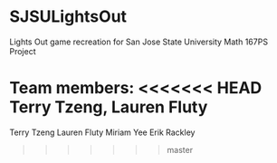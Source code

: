 # SJSULightsOut
Lights Out game recreation for San Jose State University Math 167PS Project

Team members:
<<<<<<< HEAD
Terry Tzeng, Lauren Fluty 
=======
Terry Tzeng
Lauren Fluty
Miriam Yee
Erik Rackley
>>>>>>> master
